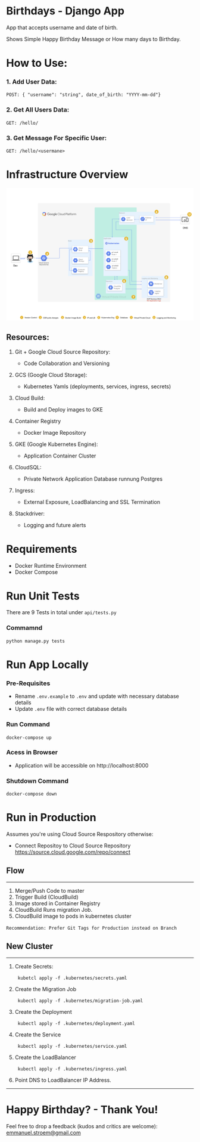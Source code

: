 # Birthdays - Django App
App that accepts username and date of birth.

Shows Simple Happy Birthday Message or How many days to Birthday.

# **How to Use:**
### **1. Add User Data:**
    POST: { "username": "string", date_of_birth: "YYYY-mm-dd"}

### **2. Get All Users Data:**
    GET: /hello/

### **3. Get Message For Specific User:**
    GET: /hello/<usermane>


# **Infrastructure Overview**
![System Diagram](/images/system_diagram.png)

## Resources:

1. Git + Google Cloud Source Repository:
    - Code Collaboration and Versioning

2. GCS (Google Cloud Storage):
    - Kubernetes Yamls (deployments, services, ingress, secrets)

3. Cloud Build:
    - Build and Deploy images to GKE

4. Container Registry
    - Docker Image Repository

5. GKE (Google Kubernetes Engine):
    - Application Container Cluster

6. CloudSQL:
    - Private Network Application Database runnung Postgres

7. Ingress:
    - External Exposure, LoadBalancing and SSL Termination

8. Stackdriver:
    - Logging and future alerts

# Requirements
- Docker Runtime Environment
- Docker Compose

# Run Unit Tests
There are 9 Tests in total under `api/tests.py`
### Commamnd
    python manage.py tests

# Run App Locally
### Pre-Requisites
- Rename `.env.example` to `.env` and update with necessary database details
- Update `.env` file with correct database details

### Run Command
    docker-compose up

### Acess in Browser
- Application will be accessible on http://localhost:8000

### Shutdown Command
    docker-compose down

# Run in Production
Assumes you're using Cloud Source Respository otherwise:
-  Connect Repositoy to Cloud Source Repository https://source.cloud.google.com/repo/connect

## Flow
---
1. Merge/Push Code to master
2. Trigger Build (CloudBuild) 
3. Image stored in Container Registry
4. CloudBuild Runs migration Job. 
5. CloudBuild image to pods in kubernetes cluster

`Recommendation: Prefer Git Tags for Production instead on Branch`

## New Cluster 
---
1. Create Secrets:

        kubetcl apply -f .kubernetes/secrets.yaml

2. Create the Migration Job
        
        kubectl apply -f .kubernetes/migration-job.yaml

3. Create the  Deployment

        kubectl apply -f .kubernetes/deployment.yaml

4. Create the Service

        kubectl apply -f .kubernetes/service.yaml

4. Create the LoadBalancer

        kubectl apply -f .kubernetes/ingress.yaml

5. Point DNS to LoadBalancer IP Address.

---
# Happy Birthday? - Thank You!


Feel free to drop a feedback (kudos and critics are welcome): emmanuel.stroem@gmail.com